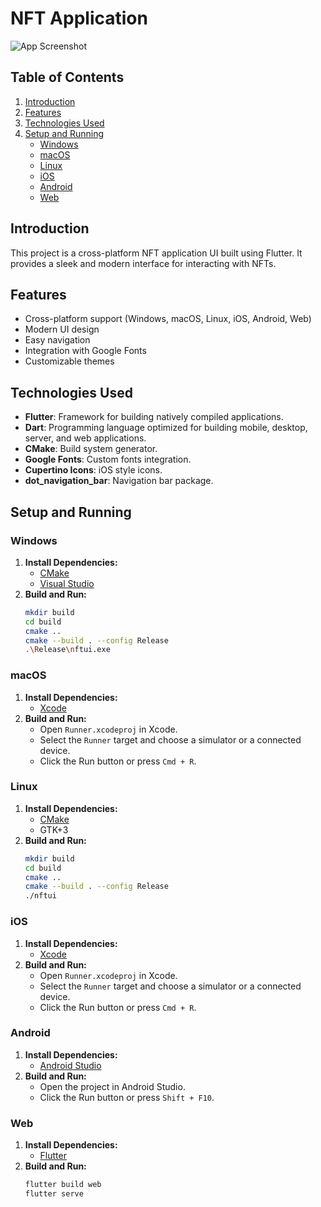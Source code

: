 # NFT Application


![App Screenshot](https://user-images.githubusercontent.com/29016489/189307034-6fbaa32f-8312-4b46-820e-3ce823d593bf.png)

## Table of Contents
1. [Introduction](#introduction)
2. [Features](#features)
3. [Technologies Used](#technologies-used)
4. [Setup and Running](#setup-and-running)
   - [Windows](#windows)
   - [macOS](#macos)
   - [Linux](#linux)
   - [iOS](#ios)
   - [Android](#android)
   - [Web](#web)

## Introduction
This project is a cross-platform NFT application UI built using Flutter. It provides a sleek and modern interface for interacting with NFTs.

## Features
- Cross-platform support (Windows, macOS, Linux, iOS, Android, Web)
- Modern UI design
- Easy navigation
- Integration with Google Fonts
- Customizable themes

## Technologies Used
- **Flutter**: Framework for building natively compiled applications.
- **Dart**: Programming language optimized for building mobile, desktop, server, and web applications.
- **CMake**: Build system generator.
- **Google Fonts**: Custom fonts integration.
- **Cupertino Icons**: iOS style icons.
- **dot_navigation_bar**: Navigation bar package.

## Setup and Running

### Windows
1. **Install Dependencies:**
   - [CMake](https://cmake.org/download/)
   - [Visual Studio](https://visualstudio.microsoft.com/)
2. **Build and Run:**
   ```sh
   mkdir build
   cd build
   cmake ..
   cmake --build . --config Release
   .\Release\nftui.exe
   ```

### macOS
1. **Install Dependencies:**
   - [Xcode](https://developer.apple.com/xcode/)
2. **Build and Run:**
   - Open `Runner.xcodeproj` in Xcode.
   - Select the `Runner` target and choose a simulator or a connected device.
   - Click the Run button or press `Cmd + R`.

### Linux
1. **Install Dependencies:**
   - [CMake](https://cmake.org/download/)
   - GTK+3
2. **Build and Run:**
   ```sh
   mkdir build
   cd build
   cmake ..
   cmake --build . --config Release
   ./nftui
   ```

### iOS
1. **Install Dependencies:**
   - [Xcode](https://developer.apple.com/xcode/)
2. **Build and Run:**
   - Open `Runner.xcodeproj` in Xcode.
   - Select the `Runner` target and choose a simulator or a connected device.
   - Click the Run button or press `Cmd + R`.

### Android
1. **Install Dependencies:**
   - [Android Studio](https://developer.android.com/studio)
2. **Build and Run:**
   - Open the project in Android Studio.
   - Click the Run button or press `Shift + F10`.

### Web
1. **Install Dependencies:**
   - [Flutter](https://flutter.dev/docs/get-started/install)
2. **Build and Run:**
   ```sh
   flutter build web
   flutter serve
   ```

